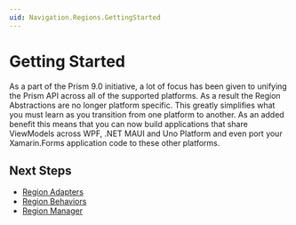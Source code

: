 ```yaml
---
uid: Navigation.Regions.GettingStarted
---
```


# Getting Started

As a part of the Prism 9.0 initiative, a lot of focus has been given to unifying the Prism API across all of the supported platforms. As a result the Region Abstractions are no longer platform specific. This greatly simplifies what you must learn as you transition from one platform to another. As an added benefit this means that you can now build applications that share ViewModels across WPF, .NET MAUI and Uno Platform and even port your Xamarin.Forms application code to these other platforms.

## Next Steps

- [Region Adapters](xref:Navigation.Regions.RegionAdapter)
- [Region Behaviors](xref:Navigation.Regions.RegionBehaviors)
- [Region Manager](xref:Navigation.Regions.RegionManager)